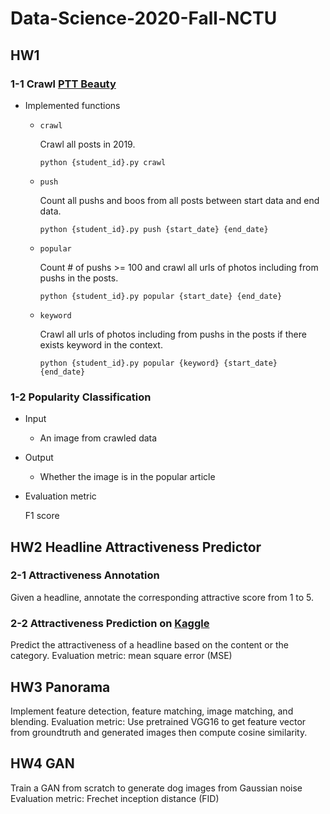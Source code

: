 # Data-Science-2020-Fall-NCTU

## HW1
### 1-1 Crawl [PTT Beauty](https://www.ptt.cc/bbs/Beauty/index.html)
- Implemented functions
  - `crawl`
    
    Crawl all posts in 2019.
    ```=python
    python {student_id}.py crawl
    ```
  - `push`
  
    Count all pushs and boos from all posts between start data and end data.
    ```=python
    python {student_id}.py push {start_date} {end_date}
    ```
  - `popular`
  
    Count # of pushs >= 100 and crawl all urls of photos including from pushs in the posts.
    ```=python
    python {student_id}.py popular {start_date} {end_date}
    ```
  - `keyword`
  
    Crawl all urls of photos including from pushs in the posts if there exists keyword in the context.
    ```=python
    python {student_id}.py popular {keyword} {start_date} {end_date}
    ```
### 1-2 Popularity Classification
- Input
  - An image from crawled data
- Output
  - Whether the image is in the popular article
- Evaluation metric

  F1 score
## HW2 Headline Attractiveness Predictor
### 2-1 Attractiveness Annotation
Given a headline, annotate the corresponding attractive score from 1 to 5.
### 2-2 Attractiveness Prediction on [Kaggle](https://www.kaggle.com/c/datascience2020hw2)
Predict the attractiveness of a headline based on the content or the category.
Evaluation metric: mean square error (MSE)
## HW3 Panorama
Implement feature detection, feature matching, image matching, and blending.
Evaluation metric: Use pretrained VGG16 to get feature vector from groundtruth and generated images then compute cosine similarity.
## HW4 GAN
Train a GAN from scratch to generate dog images from Gaussian noise
Evaluation metric: Frechet inception distance (FID)
